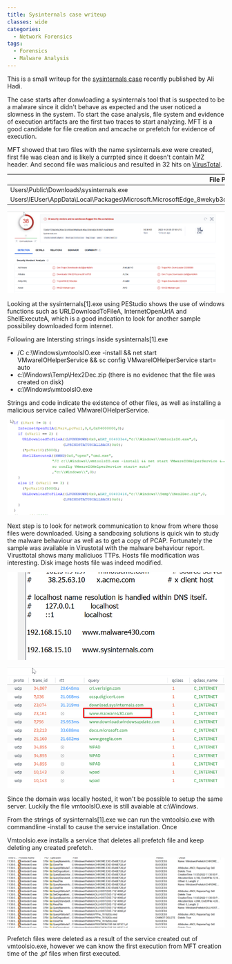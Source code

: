 ```yaml
---
title: Sysinternals case writeup 
classes: wide
categories:
  - Network Forensics
tags:
  - Forensics
  - Malware Analysis
---
```


This is a small writeup for the [sysinternals case](https://www.ashemery.com/dfir.html#Challenge7) recently published by Ali Hadi.  

<!-- more -->

The case starts after donwloading a sysinternals tool that is suspected to be a malware since it didn't behave as expected and the user noticed a slowness in the system. To start the case analysis, file system and evidence of execution artifacts are the first two traces to start analyzing. MFT is a good candidate for file creation and amcache or prefetch for evidence of execution. 

MFT showed that two files with the name sysinternals.exe were created, first file was clean and is likely a currpted since it doesn't contain MZ header. And second file was malicious and resulted in 32 hits on [VirusTotal](https://www.virustotal.com/gui/file/72e6d1728a546c2f3ee32c063ed09fa6ba8c46ac33b0dd2e354087c1ad26ef48/behavior). 

|   File Path | Hash  |
| ------------- | ------------- |
| Users\Public\Downloads\sysinternals.exe  | EE18B3A542E2C27AB8E7506BC4B39379  |
| Users\IEUser\AppData\Local\Packages\Microsoft.MicrosoftEdge_8wekyb3d8bbwe\AC\#!001\MicrosoftEdge\Cache\WMFWC1O7\sysinternals[1].exe  | D1A27B871A86C5371215F71885862CFF  |


 ![Virustotal result](/imgs/sysinternals[1].exe_result.png)
 
 
Looking at the sysinternals[1].exe using PEStudio shows the use of windows functions such as URLDownloadToFileA, InternetOpenUrlA and ShellExecuteA, which is a good indcation to look for another sample possibiley downloaded form internet. 

Following are Intersting strings inside sysinternals[1].exe 

- /C c:\Windows\vmtoolsIO.exe -install && net start VMwareIOHelperService && sc config VMwareIOHelperService start= auto
- c:\Windows\Temp\Hex2Dec.zip (there is no evidenec that the file was created on disk)
- c:\Windows\vmtoolsIO.exe


Strings and code indicate the existence of other files, as well as installing a malicious service called VMwareIOHelperService. 

 ![c code of sysinternals[1].exe](/imgs/sysinternals_code.png)

Next step is to look for network communication to know from where those files were downloaded. Using a sandboxing solutions is quick win to study the malware behaviour as well as to get a copy of PCAP. 
Fortunately the sample was available in Virustotal with the malware behaviour report. Virusttotal shows many maliciuos TTPs. Hosts file modification was interesting. Disk image hosts file was indeed modified. 

 ![Hosts file](/imgs/sysinternals_hosts_file.png)


 ![sysinternals[1].exe pcap](/imgs/sysinternals[1].pcap.png)

Since the domain was locally hosted, it won't be possible to setup the same server. Luckily the file vmtoolsIO.exe is still avaiable at c:\Windows.

From the strings of sysinternals[1].exe we can run the vmtoolsio.exe with commandline -install to cause the service installation. Once

Vmtoolsio.exe installs a service that deletes all prefetch file and keep deleting any created prefetch.   

 ![vmtooslio deleting prefetch files](/imgs/vmtoolsio.png)
 
Prefetch files were deleted as a result of the service created out of vmtoolsio.exe, however we can know the first execution from MFT creation time of the .pf files when first executed. 





